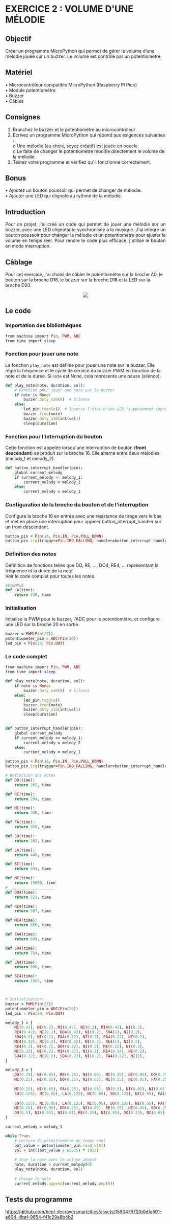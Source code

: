 # EXERCICE 2 : VOLUME D'UNE MÉLODIE 
## Objectif
Créer un programme MicroPython qui permet de gérer le volume d’une mélodie jouée sur un buzzer. Le 
volume est contrôlé par un potentiomètre.
## Matériel
• Microcontrôleur compatible MicroPython (Raspberry Pi Pico) \
• Module potentiomètre \
• Buzzer \
• Câbles 
## Consignes
1. Branchez le buzzer et le potentiomètre au microcontrôleur 
2. Ecrivez un programme MicroPython qui répond aux exigences suivantes :  \
o Une mélodie (au choix, soyez créatif) est jouée en boucle. \
o Le faite de changer le potentiomètre modifie directement le volume de la mélodie. 
3. Testez votre programme et vérifiez qu'il fonctionne correctement.
## Bonus
• Ajoutez un bouton poussoir qui permet de changer de mélodie. \
• Ajouter une LED qui clignote au rythme de la mélodie.
## Introduction
<p align="justify">
Pour ce projet, j'ai créé un code qui permet de jouer une mélodie sur un buzzer, avec une LED clignotante synchronisée à la musique. J'ai intégré un bouton poussoir pour changer la mélodie et un potentiomètre pour ajuster le volume en temps réel. Pour rendre le code plus efficace, j'utilise le bouton en mode interruption.
</p>

## Câblage
Pour cet exercice, j'ai choisi de câbler le potentiomètre sur la broche A0, le bouton sur la broche D16, le buzzer sur la broche D18 et la LED sur la broche D20.
<p align="center">
  <img src="https://github.com/hepl-decraye/smartcities/blob/main/images/Image2.png">
</p>

## Le code
### Importation des bibliothèques
```ruby
from machine import Pin, PWM, ADC
from time import sleep
```
### Fonction pour jouer une note
La fonction `play_note` est définie pour jouer une note sur le buzzer. Elle règle la fréquence et le cycle de service du buzzer PWM en fonction de la note et de la durée. Si `note` est None, cela représente une pause (silence).
```ruby
def play_note(note, duration, vol):
    # Fonction pour jouer une note sur le buzzer
    if note is None:
        buzzer.duty_u16(0)  # Silence
    else:
        led_pin.toggle()  # Inverse l'état d'une LED (supposément connectée à la broche 20)
        buzzer.freq(note)
        buzzer.duty_u16(int(vol))
        sleep(duration)
```
### Fonction pour l'interruption du bouton
Cette fonction est appelée lorsqu'une interruption de bouton (<strong>front descendant</strong>) se produit sur la broche 16. Elle alterne entre deux mélodies (melody_1 et melody_2).
```ruby
def button_interrupt_handler(pin):
    global current_melody
    if current_melody == melody_1:
        current_melody = melody_2
    else:
        current_melody = melody_1
```
### Configuration de la broche du bouton et de l'interruption
Configure la broche 16 en entrée avec une résistance de tirage vers le bas et met en place une interruption pour appeler button_interrupt_handler sur un front descendant.
```ruby
button_pin = Pin(16, Pin.IN, Pin.PULL_DOWN)
button_pin.irq(trigger=Pin.IRQ_FALLING, handler=button_interrupt_handler)
```
### Définition des notes
Définition de fonctions telles que DO, RE, ..., DO4, RE4, ... représentant la fréquence et la durée de la note.\
Voir le code complet pour toutes les notes.
```ruby
#EXEMPLE
def LA(time): 
    return 440, time
```

### Initialisation
Initialise la PWM pour le buzzer, l'ADC pour le potentiomètre, et configure une LED sur la broche 20 en sortie.
```ruby
buzzer = PWM(Pin(27))
potentiometer_pin = ADC(Pin(26))
led_pin = Pin(20, Pin.OUT)

```
### Le code complet
```ruby
from machine import Pin, PWM, ADC
from time import sleep

def play_note(note, duration, vol):
    if note is None:
        buzzer.duty_u16(0)  # Silence
    else:
        led_pin.toggle()
        buzzer.freq(note)
        buzzer.duty_u16(int(vol))
        sleep(duration)
        

def button_interrupt_handler(pin):
    global current_melody
    if current_melody == melody_1:
        current_melody = melody_2
    else:
        current_melody = melody_1

button_pin = Pin(16, Pin.IN, Pin.PULL_DOWN)
button_pin.irq(trigger=Pin.IRQ_FALLING, handler=button_interrupt_handler)  

# Definition des notes
def DO(time):
    return 262, time

def RE(time):
    return 294, time

def MI(time):
    return 330, time

def FA(time):
    return 350, time

def SO(time):
    return 392, time

def LA(time):
    return 440, time

def SI(time):
    return 494, time

def NI(time):
    return 15000, time
#_____________________
def DO4(time):
    return 523, time

def RE4(time):
    return 587, time

def MI4(time):
    return 660, time

def FA4(time):
    return 699, time

def SO4(time):
    return 784, time

def LA4(time):
    return 880, time

def SI4(time):
    return 1967, time



# Initialisation
buzzer = PWM(Pin(27))
potentiometer_pin = ADC(Pin(26)) 
led_pin = Pin(20, Pin.OUT)  

melody_1 = [
    MI(0.41), NI(0.2), MI(0.47), NI(0.2), MI4(0.42), NI(0.2),
    RE4(0.42), NI(0.2), DO4(0.42), NI(0.2), SO4(1), NI(0.2),
    SO4(0.3), NI(0.2), FA4(0.22), NI(0.2), FA4(0.22), NI(0.2),
    MI4(0.22), NI(0.2), MI4(0.22), NI(0.2), RE4(1), NI(0.2),
    RE4(0.3), NI(0.2), DO4(0.22), NI(0.2), MI(0.22), NI(0.2),
    MI(0.22), NI(0.2), MI4(0.22), NI(0.2), RE4(0.54), NI(0.2),
    SO4(0.22), NI(0.2), SO4(0.22), NI(0.2), FA4(0.22), NI(1),
]

melody_2 = [
    DO(0.25), NI(0.05), RE(0.25), NI(0.05), MI(0.25), NI(0.05), DO(0.25), NI(0.05), NI(0.01), DO(0.25), NI(0.05), RE(0.25), NI(0.05),
    MI(0.25), NI(0.05), DO(0.25), NI(0.05), MI(0.25), NI(0.05), FA(0.25), NI(0.05), SO(0.5), NI(0.05),
    
    MI(0.25), NI(0.05), FA(0.25), NI(0.05), SO(0.5), NI(0.05), NI(0.01),
    SO(0.125), NI(0.05), LA(0.125), NI(0.05), SO(0.125), NI(0.05), FA(0.125), NI(0.05), MI(0.25), NI(0.05), DO(0.25), NI(0.05),
    
    SO(0.125), NI(0.05), LA(0.125), NI(0.05), SO(0.125), NI(0.05), FA(0.125), NI(0.05),
    MI(0.25), NI(0.05), DO(0.25), NI(0.05), RE(0.25), NI(0.05), SO(0.25), NI(0.05),
    DO(0.5), NI(0.05), NI(0.01),RE(0.25), NI(0.05), SO(0.25), NI(0.05), DO(0.5)
]

current_melody = melody_1

while True:
    # Lecture du potentiomètre en temps réel
    pot_value = potentiometer_pin.read_u16()
    vol = int((pot_value / 65535) * 1023)
    
    # Joue la note avec le volume adapté
    note, duration = current_melody[0]
    play_note(note, duration, vol)
    
    # Change la note
    current_melody.append(current_melody.pop(0))

```
## Tests du programme
https://github.com/hepl-decraye/smartcities/assets/159047970/b0dfa501-a664-4baf-9654-f41c29e8b4b2




